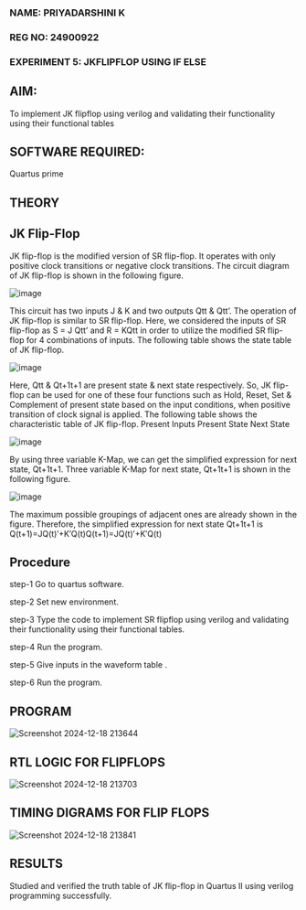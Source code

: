 ### NAME: PRIYADARSHINI K
### REG NO: 24900922
### EXPERIMENT 5: JKFLIPFLOP USING IF ELSE

## AIM:

To implement  JK flipflop using verilog and validating their functionality using their functional tables

## SOFTWARE REQUIRED:

Quartus prime

## THEORY

## JK Flip-Flop

JK flip-flop is the modified version of SR flip-flop. It operates with only positive clock transitions or negative clock transitions. The circuit diagram of JK flip-flop is shown in the following figure.

![image](https://github.com/naavaneetha/JKFLIPFLOP-USING-IF-ELSE/assets/154305477/a649c30b-232b-4558-b188-fd6c09845180)


This circuit has two inputs J & K and two outputs Qtt & Qtt’. The operation of JK flip-flop is similar to SR flip-flop. Here, we considered the inputs of SR flip-flop as S = J Qtt’ and R = KQtt in order to utilize the modified SR flip-flop for 4 combinations of inputs. The following table shows the state table of JK flip-flop.

![image](https://github.com/naavaneetha/JKFLIPFLOP-USING-IF-ELSE/assets/154305477/c4360742-e8a8-4937-b089-c46c0433f9a3)

 
Here, Qtt & Qt+1t+1 are present state & next state respectively. So, JK flip-flop can be used for one of these four functions such as Hold, Reset, Set & Complement of present state based on the input conditions, when positive transition of clock signal is applied. The following table shows the characteristic table of JK flip-flop. Present Inputs Present State Next State
 
![image](https://github.com/naavaneetha/JKFLIPFLOP-USING-IF-ELSE/assets/154305477/6c275261-a6d5-4c37-a3a7-1e88ca11c4cd)

By using three variable K-Map, we can get the simplified expression for next state, Qt+1t+1. Three variable K-Map for next state, Qt+1t+1 is shown in the following figure.
 
![image](https://github.com/naavaneetha/JKFLIPFLOP-USING-IF-ELSE/assets/154305477/5174f41b-0ce0-4329-a372-6d1943ea6673)

The maximum possible groupings of adjacent ones are already shown in the figure. Therefore, the simplified expression for next state Qt+1t+1 is Q(t+1)=JQ(t)′+K′Q(t)Q(t+1)=JQ(t)′+K′Q(t)

## Procedure
 step-1 Go to quartus software.
 
 step-2 Set new environment.
 
 step-3 Type the code to implement SR flipflop using verilog and validating their functionality using their functional tables.
 
 step-4 Run the program.
 
 step-5 Give inputs in the waveform table .
 
 step-6 Run the program.
 
## PROGRAM
![Screenshot 2024-12-18 213644](https://github.com/user-attachments/assets/81f283c2-15f6-4893-a392-4ab7395ee867)


## RTL LOGIC FOR FLIPFLOPS
![Screenshot 2024-12-18 213703](https://github.com/user-attachments/assets/df116cb0-d59a-467b-8676-f951966eac1d)


## TIMING DIGRAMS FOR FLIP FLOPS
![Screenshot 2024-12-18 213841](https://github.com/user-attachments/assets/35b41c85-02df-4e8d-a83d-43d1d89afb57)


## RESULTS
 Studied and verified the truth table of JK flip-flop in Quartus II using verilog programming successfully.
